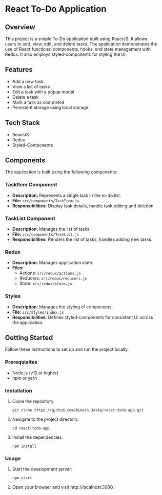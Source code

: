 # React To-Do Application

## Overview

This project is a simple To-Do application built using ReactJS. It allows users to add, view, edit, and delete tasks. The application demonstrates the use of React functional components, hooks, and state management with Redux. It also employs styled-components for styling the UI.

## Features

- Add a new task
- View a list of tasks
- Edit a task with a popup modal
- Delete a task
- Mark a task as completed
- Persistent storage using local storage

## Tech Stack

- ReactJS
- Redux
- Styled-Components

## Components

The application is built using the following components:

### TaskItem Component

- **Description:** Represents a single task in the to-do list.
- **File:** `src/components/TaskItem.js`
- **Responsibilities:** Display task details, handle task editing and deletion.

### TaskList Component

- **Description:** Manages the list of tasks.
- **File:** `src/components/TaskList.js`
- **Responsibilities:** Renders the list of tasks, handles adding new tasks.

### Redux

- **Description:** Manages application state.
- **Files:**
  - Actions: `src/redux/actions.js`
  - Reducers: `src/redux/reducers.js`
  - Store: `src/redux/store.js`

### Styles

- **Description:** Manages the styling of components.
- **File:** `src/styles/index.js`
- **Responsibilities:** Defines styled-components for consistent UI across the application.



## Getting Started

Follow these instructions to set up and run the project locally.

### Prerequisites

- Node.js (v12 or higher)
- npm or yarn

### Installation

1. Clone the repository:

   ```
   git clone https://github.com/Dinesh-Jakka/react-todo-app.git
2. Navigate to the project directory:
   ```
   cd react-todo-app
3. Install the dependencies:
   ```
   npm install 
### Usage 
1. Start the development server: 
   ```
   npm start
2. Open your browser and visit http://localhost:3000.
